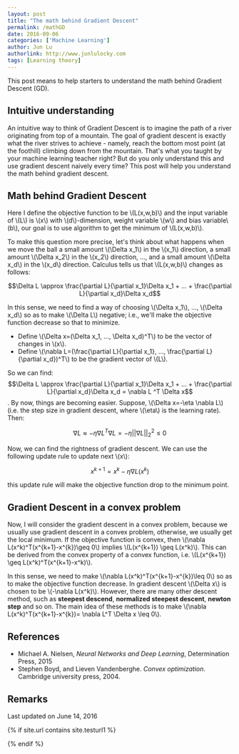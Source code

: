 ```yaml
---
layout: post
title: "The math behind Gradient Descent"
permalink: /mathGD
date: 2016-09-06
categories: ['Machine Learning']
author: Jun Lu
authorlink: http://www.junlulocky.com
tags: [Learning theory]
---
```


This post means to help starters to understand the math behind Gradient Descent (GD).

## Intuitive understanding
An intuitive way to think of Gradient Descent is to imagine the path of a river originating from top of a mountain. The goal of gradient descent is exactly what the river strives to achieve - namely, reach the bottom most point (at the foothill) climbing down from the mountain. That's what you taught by your machine learning teacher right? But do you only understand this and use gradient descent naively every time? This post will help you understand the math behind gradient descent.

## Math behind Gradient Descent
Here I define the objective function to be \\(L(x,w,b)\\) and the input variable of \\(L\\) is \\(x\\) with \\(d\\)-dimension, weight variable \\(w\\) and bias variable\\(b\\), our goal is to use algorithm to get the minimum of \\(L(x,w,b)\\).

To make this question more precise, let's think about what happens when we move the ball a small amount \\(\Delta x_1\\) in the \\(x_1\\) direction, a small amount \\(\Delta x_2\\) in the \\(x_2\\) direction, ..., and a small amount \\(\Delta x_d\\) in the \\(x_d\\) direction. Calculus tells us that \\(L(x,w,b)\\) changes as follows:

$$\Delta L \approx \frac{\partial L}{\partial x_1}\Delta x_1 + ... + \frac{\partial L}{\partial x_d}\Delta x_d$$

In this sense, we need to find a way of choosing \\(\Delta x_1\\), ..., \\(\Delta x_d\\) so as to make \\(\Delta L\\) negative; i.e., we'll make the objective function decrease so that to minimize. 

- Define \\(\Delta x=(\Delta x_1, ..., \Delta x_d)^T\\) to be the vector of changes in \\(x\\). 
- Define \\(\nabla L=(\frac{\partial L}{\partial x_1}, ..., \frac{\partial L}{\partial x_d})^T\\) to be the gradient vector of \\(L\\). 

So we can find: $$\Delta L \approx \frac{\partial L}{\partial x_1}\Delta x_1 + ... + \frac{\partial L}{\partial x_d}\Delta x_d = \nabla L ^T \Delta x$$. By now, things are becoming easier. Suppose, \\(\Delta x=-\eta \nabla L\\) (i.e. the step size in gradient descent, where \\(\eta\\) is the learning rate). Then: 

$$\nabla L \approx -\eta \nabla L^T\nabla L = -\eta||\nabla L||_2^2 \leq 0$$

Now, we can find the rightness of gradient descent. We can use the following update rule to update next \\(x\\):

$$x^{k+1} = x^{k} - \eta \nabla L(x^k)$$

this update rule will make the objective function drop to the minimum point.

## Gradient Descent in a convex problem
Now, I will consider the gradient descent in a convex problem, because we usually use gradient descent in a convex problem, otherwise, we usually get the local minimum. If the objective function is convex, then \\(\nabla L(x^k)^T(x^{k+1}-x^{k})\geq 0\\) implies \\(L(x^{k+1}) \geq L(x^k)\\). This can be derived from the convex property of a convex function, i.e. \\(L(x^{k+1}) \geq L(x^k)^T(x^{k+1}-x^k)\\). 

In this sense, we need to make \\(\nabla L(x^k)^T(x^{k+1}-x^{k})\leq 0\\) so as to make the objective function decrease. In gradient descent \\(\Delta x\\) is chosen to be \\(-\nabla L(x^k)\\). However, there are many other descent method, such as **steepest descend**, **normalized steepest descent**, **newton step** and so on. The main idea of these methods is to make \\(\nabla L(x^k)^T(x^{k+1}-x^{k})= \nabla L^T \Delta x \leq 0\\).

## References
- Michael A. Nielsen, *Neural Networks and Deep Learning*, Determination Press, 2015
- Stephen Boyd, and Lieven Vandenberghe. *Convex optimization*. Cambridge university press, 2004.

## Remarks
Last updated on June 14, 2016

{% if site.url contains site.testurl1 %}
<div style="display:none;">
<center>
<a href="http://www.clustrmaps.com/map/Junlulocky.com/machine-learning/2016/06/03/gradientdescentmath/" title="Visit tracker for Junlulocky.com/machine-learning/2016/06/03/gradientdescentmath/"><img src="//www.clustrmaps.com/map_v2.png?u=0YFz&d=dPqQX9JbVugBKkw8uA4Q9ME40uE-X7RKY5L1f9ATkig" /></a>
</center>
</div>
{% endif %}







